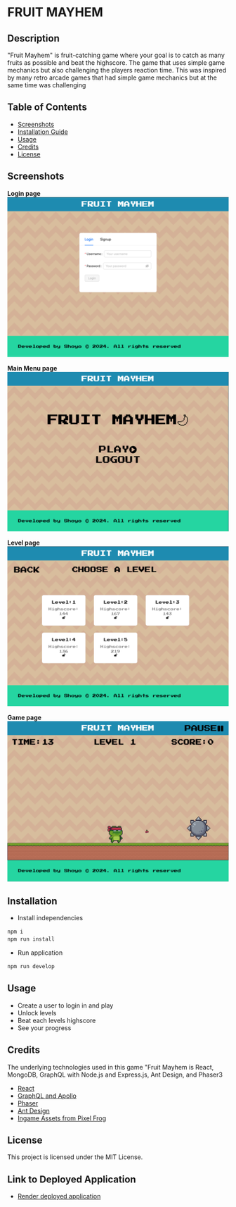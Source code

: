 # FRUIT MAYHEM

## Description

"Fruit Mayhem" is fruit-catching game where your goal is to catch as many fruits as possible and beat the highscore. The game that uses simple game mechanics but also challenging the players reaction time. This was inspired by many retro arcade games that had simple game mechanics but at the same time was challenging

## Table of Contents

- [Screenshots](#screenshots)
- [Installation Guide](#installation)
- [Usage](#usage)
- [Credits](#credits)
- [License](#license)

## Screenshots

**Login page**
![Login](./assets/images/login.png)

**Main Menu page**
![Main](./assets/images/main.png)

**Level page**
![Level](./assets/images/level.png)

**Game page**
![Game](./assets/images/game.png)

## Installation

- Install independencies

```bash
npm i
npm run install
```

- Run application

```bash
npm run develop
```

## Usage

- Create a user to login in and play
- Unlock levels
- Beat each levels highscore
- See your progress

## Credits

The underlying technologies used in this game "Fruit Mayhem is React, MongoDB, GraphQL with Node.js and Express.js, Ant Design, and Phaser3

- [React](https://legacy.reactjs.org/docs/getting-started.html)
- [GraphQL and Apollo](https://www.apollographql.com/tutorials/)
- [Phaser](https://newdocs.phaser.io/docs/3.70.0)
- [Ant Design](https://ant.design/components/overview)
- [Ingame Assets from Pixel Frog](https://pixelfrog-assets.itch.io/pixel-adventure-1)

## License

This project is licensed under the MIT License.

## Link to Deployed Application

- [Render deployed application](https://react-game-fruit.onrender.com)
